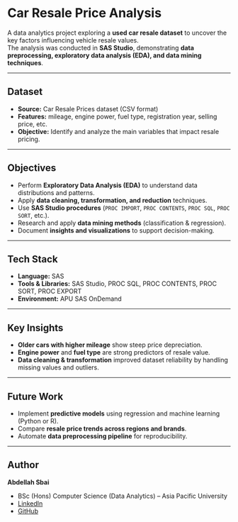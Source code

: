 # Car Resale Price Analysis

A data analytics project exploring a **used car resale dataset** to uncover the key factors influencing vehicle resale values.  
The analysis was conducted in **SAS Studio**, demonstrating **data preprocessing, exploratory data analysis (EDA), and data mining techniques**.

---

## Dataset
- **Source:** Car Resale Prices dataset (CSV format)  
- **Features:** mileage, engine power, fuel type, registration year, selling price, etc.  
- **Objective:** Identify and analyze the main variables that impact resale pricing.  

---

## Objectives
- Perform **Exploratory Data Analysis (EDA)** to understand data distributions and patterns.  
- Apply **data cleaning, transformation, and reduction** techniques.  
- Use **SAS Studio procedures** (`PROC IMPORT`, `PROC CONTENTS`, `PROC SQL`, `PROC SORT`, etc.).  
- Research and apply **data mining methods** (classification & regression).  
- Document **insights and visualizations** to support decision-making.  

---

## Tech Stack
- **Language:** SAS  
- **Tools & Libraries:** SAS Studio, PROC SQL, PROC CONTENTS, PROC SORT, PROC EXPORT  
- **Environment:** APU SAS OnDemand  

---

## Key Insights
- **Older cars with higher mileage** show steep price depreciation.  
- **Engine power** and **fuel type** are strong predictors of resale value.  
- **Data cleaning & transformation** improved dataset reliability by handling missing values and outliers.  

---

## Future Work
- Implement **predictive models** using regression and machine learning (Python or R).  
- Compare **resale price trends across regions and brands**.  
- Automate **data preprocessing pipeline** for reproducibility.  

---

## Author
**Abdellah Sbai**  
- BSc (Hons) Computer Science (Data Analytics) – Asia Pacific University  
- [LinkedIn](https://www.linkedin.com/in/abdellahsbai)  
- [GitHub](https://github.com/Sbaiii)  
